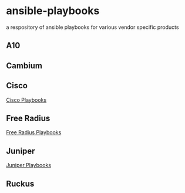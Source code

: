 
# ansible-playbooks
a respository of ansible playbooks for various vendor specific products

## A10

## Cambium

## Cisco
[Cisco Playbooks](https://github.com/jhgrazier/ansible-playbooks/blob/main/cisco/README.md)

## Free Radius
[Free Radius Playbooks](https://github.com/jhgrazier/ansible-playbooks/tree/main/freeradius/README.md)

## Juniper
[Juniper Playbooks](https://github.com/jhgrazier/ansible-playbooks/tree/main/juniper/README.md)

## Ruckus
